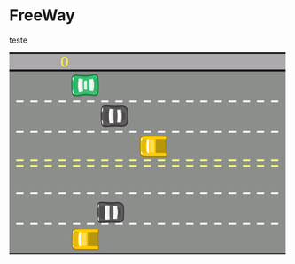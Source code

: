 
# FreeWay

teste



[![Captura de tela do projeto](/imagens/screenshot.png)](https://editor.p5js.org/AdrianoPorfirio/full/wAJ1z_dH2)

